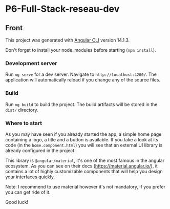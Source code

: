 # P6-Full-Stack-reseau-dev

## Front

This project was generated with [Angular CLI](https://github.com/angular/angular-cli) version 14.1.3.

Don't forget to install your node_modules before starting (`npm install`).

### Development server

Run `ng serve` for a dev server. Navigate to `http://localhost:4200/`. The application will automatically reload if you
change any of the source files.

### Build

Run `ng build` to build the project. The build artifacts will be stored in the `dist/` directory.

### Where to start

As you may have seen if you already started the app, a simple home page containing a logo, a title and a button is
available. If you take a look at its code (in the `home.component.html`) you will see that an external UI library is
already configured in the project.

This library is `@angular/material`, it's one of the most famous in the angular ecosystem. As you can see on their
docs (https://material.angular.io/), it contains a lot of highly customizable components that will help you design your
interfaces quickly.

Note: I recommend to use material however it's not mandatory, if you prefer you can get ride of it.

Good luck!

